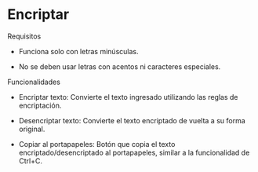 # Encriptar

Requisitos

  * Funciona solo con letras minúsculas.
  
  * No se deben usar letras con acentos ni caracteres especiales.

Funcionalidades

  * Encriptar texto: Convierte el texto ingresado utilizando las reglas de encriptación.
  
  * Desencriptar texto: Convierte el texto encriptado de vuelta a su forma original.
    
  * Copiar al portapapeles: Botón que copia el texto encriptado/desencriptado al portapapeles, similar a la funcionalidad de Ctrl+C.
